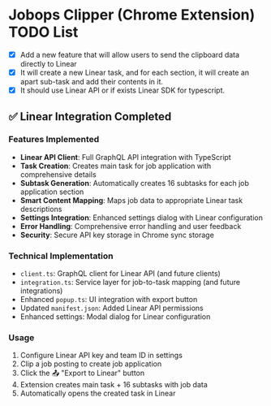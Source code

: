# Jobops Clipper (Chrome Extension) TODO List

- [x] Add a new feature that will allow users to send the clipboard data directly to Linear
- [x] It will create a new Linear task, and for each section, it will create an apart sub-task and add their contents in it.
- [x] It should use Linear API or if exists Linear SDK for typescript.

## ✅ Linear Integration Completed

### Features Implemented

- **Linear API Client**: Full GraphQL API integration with TypeScript
- **Task Creation**: Creates main task for job application with comprehensive details
- **Subtask Generation**: Automatically creates 16 subtasks for each job application section
- **Smart Content Mapping**: Maps job data to appropriate Linear task descriptions
- **Settings Integration**: Enhanced settings dialog with Linear configuration
- **Error Handling**: Comprehensive error handling and user feedback
- **Security**: Secure API key storage in Chrome sync storage

### Technical Implementation

- `client.ts`: GraphQL client for Linear API (and future clients)
- `integration.ts`: Service layer for job-to-task mapping (and future integrations)
- Enhanced `popup.ts`: UI integration with export button
- Updated `manifest.json`: Added Linear API permissions
- Enhanced settings: Modal dialog for Linear configuration

### Usage

1. Configure Linear API key and team ID in settings
2. Clip a job posting to create job application
3. Click the 📤 "Export to Linear" button
4. Extension creates main task + 16 subtasks with job data
5. Automatically opens the created task in Linear
